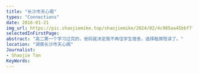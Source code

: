 ```yaml
---
title: "长沙市天心阁"
types: "Connections"
date: 2016-01-21
img_url: https://pic.shaojiemike.top/shaojiemike/2024/02/4c985aa45bbf7fe4a801c18ee2336620.png
selectedInFirstPage:
abstract: "高二第一个学习过完的，爸妈就决定我不再住学生宿舍，选择租房陪读了。"
location: "湖南长沙市天心阁"
Journalist:
- Shaojie Tan
KeyWords:
---
```

